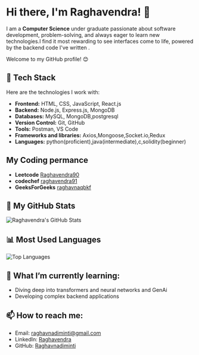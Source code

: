 # Hi there, I'm Raghavendra! 👋

I am a **Computer Science** under graduate passionate about software development, problem-solving, and always eager to learn new technologies.I find it most rewarding to see interfaces come to life, powered by the backend code I've written .   


Welcome to my GitHub profile! 😊

## 🔧 Tech Stack
Here are the technologies I work with:  
- **Frontend:** HTML, CSS, JavaScript, React.js
- **Backend:** Node.js, Express.js, MongoDB
- **Databases:** MySQL, MongoDB,postgresql
- **Version Control:** Git, GitHub
- **Tools:**  Postman, VS Code
- **Frameworks and libraries:** Axios,Mongoose,Socket.io,Redux
- **Languages:** python(proficient),java(intermediate),c,solidity(beginner)

## My Coding permance  
 - **Leetcode** [Raghavendra90](https://leetcode.com/u/Raghavendra90/)  
 - **codechef** [raghavendra91](https://www.codechef.com/users/raghavendra91) 
 - **GeeksForGeeks** [raghavnaqbkf](https://www.geeksforgeeks.org/user/raghavnaqbkf/)  
 
## 🚀 My GitHub Stats

![Raghavendra's GitHub Stats](https://github-readme-stats.vercel.app/api?username=Raghavnadiminti&show_icons=true&cache_seconds=1800)

## 📊 Most Used Languages

![Top Languages](https://github-readme-stats.vercel.app/api/top-langs/?username=Raghavnadiminti&layout=compact&cache_seconds=1800)


## 🌱 What I’m currently learning:
- Diving deep into transformers and  neural networks and GenAi
- Developing complex backend applications

## 📫 How to reach me:
- Email: raghavnadiminti@gmail.com
- LinkedIn: [Raghavendra](https://www.linkedin.com/in/raghavendranadiminti/)
- GitHub: [Raghavnadiminti](https://github.com/Raghavnadiminti)


